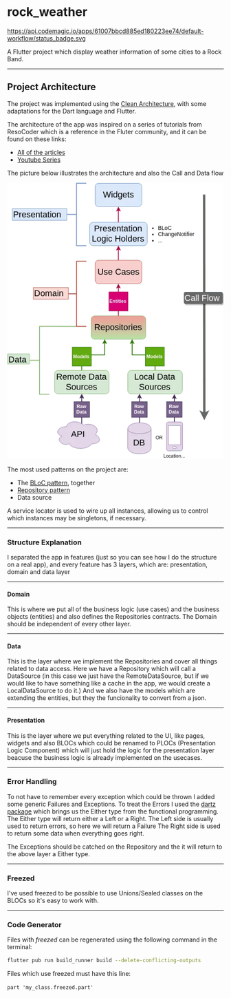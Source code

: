# rock_weather

https://api.codemagic.io/apps/61007bbcd885ed180223ee74/default-workflow/status_badge.svg

A Flutter project which display weather information of some cities to a Rock Band.

---

## Project Architecture

The project was implemented using the [Clean Architecture](https://blog.cleancoder.com/uncle-bob/2012/08/13/the-clean-architecture.html), with some adaptations for the Dart language and Flutter.

The architecture of the app was inspired on a series of tutorials from ResoCoder which is a reference in the Fluter community, and it can be found on these links:

- [All of the articles](https://resocoder.com/flutter-clean-architecture-tdd/)
- [Youtube Series](https://youtu.be/dc3B_mMrZ-Q)

The picture below illustrates the architecture and also the Call and Data flow

![Architecture](Clean-Architecture-Flutter-Diagram.webp)

The most used patterns on the project are:

- The [BLoC pattern](https://bloclibrary.dev/#/), together
- [Repository pattern](https://developer.android.com/jetpack/guide)
- Data source

A service locator is used to wire up all instances, allowing us to control which instances may be singletons, if necessary.

---

### Structure Explanation

I separated the app in features (just so you can see how I do the structure on a real app), and every feature has 3 layers, which are: presentation, domain and data layer

---

#### Domain

This is where we put all of the business logic (use cases) and the business objects (entities) and also defines the Repositories contracts.
The Domain should be independent of every other layer.

---

#### Data

This is the layer where we implement the Repositories and cover all things related to data access.
Here we have a Repository which will call a DataSource (in this case we just have the RemoteDataSource, but if we would like to have something like a cache in the app, we would create a LocalDataSource to do it.)
And we also have the models which are extending the entities, but they the funcionality to convert from a json.

---

#### Presentation

This is the layer where we put everything related to the UI, like pages, widgets and also BLOCs which could be renamed to PLOCs (Presentation Logic Component) which will just hold the logic for the presentation layer beacuse the business logic is already implemented on the usecases.

---

### Error Handling

To not have to remember every exception which could be thrown I added some generic Failures and Exceptions.
To treat the Errors I used the [dartz package](https://pub.dev/packages/dartz) which brings us the Either type from the functional programming.
The Either type will return either a Left or a Right.
The Left side is usually used to return errors, so here we will return a Failure
The Right side is used to return some data when everything goes right.

The Exceptions should be catched on the Repository and the it will return to the above layer a Either type.

---

### Freezed

I've used freezed to be possible to use Unions/Sealed classes on the BLOCs so it's easy to work with.

---

### Code Generator

Files with _freezed_ can be regenerated using the following command in the terminal:

```bash
flutter pub run build_runner build --delete-conflicting-outputs
```

Files which use freezed must have this line:

`part 'my_class.freezed.part'`
